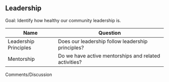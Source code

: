 ## Leadership

Goal: Identify how healthy our community leadership is.

Name | Question
--- | ---
Leadership Principles | Does our leadership follow leadership principles?
Mentorship | Do we have active mentorships and related activities?

Comments/Discussion
